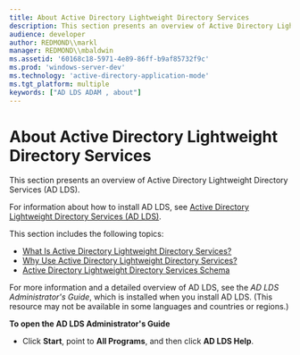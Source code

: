 ```yaml
---
title: About Active Directory Lightweight Directory Services
description: This section presents an overview of Active Directory Lightweight Directory Services (AD LDS).
audience: developer
author: REDMOND\\markl
manager: REDMOND\\mbaldwin
ms.assetid: '60168c18-5971-4e89-86ff-b9af85732f9c'
ms.prod: 'windows-server-dev'
ms.technology: 'active-directory-application-mode'
ms.tgt_platform: multiple
keywords: ["AD LDS ADAM , about"]
---
```


# About Active Directory Lightweight Directory Services

This section presents an overview of Active Directory Lightweight Directory Services (AD LDS).

For information about how to install AD LDS, see [Active Directory Lightweight Directory Services (AD LDS)](Http://go.microsoft.com/fwlink/p/?linkid=84090).

This section includes the following topics:

-   [What Is Active Directory Lightweight Directory Services?](what-is-active-directory-lightweight-directory-services.md)
-   [Why Use Active Directory Lightweight Directory Services?](why-use-active-directory-lightweight-directory-services-.md)
-   [Active Directory Lightweight Directory Services Schema](active-directory-lightweight-directory-services-schema.md)

For more information and a detailed overview of AD LDS, see the *AD LDS Administrator's Guide*, which is installed when you install AD LDS. (This resource may not be available in some languages and countries or regions.)

**To open the AD LDS Administrator's Guide**

-   Click **Start**, point to **All Programs**, and then click **AD LDS Help**.

 

 




